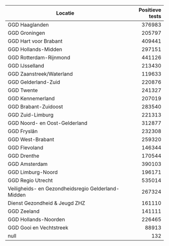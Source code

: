 | Locatie | Positieve tests |
|---------|----------------:|
| GGD Haaglanden                           | 376983 |
| GGD Groningen                            | 205797 |
| GGD Hart voor Brabant                    | 409441 |
| GGD Hollands-Midden                      | 297151 |
| GGD Rotterdam-Rijnmond                   | 441126 |
| GGD IJsselland                           | 213430 |
| GGD Zaanstreek/Waterland                 | 119633 |
| GGD Gelderland-Zuid                      | 220876 |
| GGD Twente                               | 241327 |
| GGD Kennemerland                         | 207019 |
| GGD Brabant-Zuidoost                     | 283540 |
| GGD Zuid-Limburg                         | 221313 |
| GGD Noord- en Oost-Gelderland            | 312877 |
| GGD Fryslân                              | 232308 |
| GGD West-Brabant                         | 259320 |
| GGD Flevoland                            | 146344 |
| GGD Drenthe                              | 170544 |
| GGD Amsterdam                            | 390103 |
| GGD Limburg-Noord                        | 196171 |
| GGD Regio Utrecht                        | 535014 |
| Veiligheids- en Gezondheidsregio Gelderland-Midden | 267324 |
| Dienst Gezondheid & Jeugd ZHZ            | 161110 |
| GGD Zeeland                              | 141111 |
| GGD Hollands-Noorden                     | 226465 |
| GGD Gooi en Vechtstreek                  | 88913 |
| null                                     |   132 |
